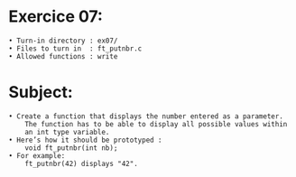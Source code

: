 # Exercice 07:
	• Turn-in directory : ex07/
	• Files to turn in  : ft_putnbr.c
	• Allowed functions : write
# Subject:
	• Create a function that displays the number entered as a parameter.
		The function has to be able to display all possible values within
		an int type variable.
	• Here’s how it should be prototyped :
		void ft_putnbr(int nb);
	• For example:
		ft_putnbr(42) displays "42".